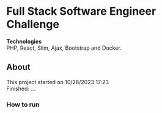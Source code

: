 # Full Stack Software Engineer Challenge
**Technologies** <br />
PHP, React, Slim, Ajax, Bootstrap and Docker. 

## About
This project started on 10/28/2023 17:23 <br />
Finished: ... 

### How to run 

